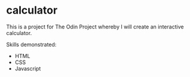 # calculator

This is a project for The Odin Project whereby I will create an interactive calculator. 

Skills demonstrated:

- HTML
- CSS
- Javascript
